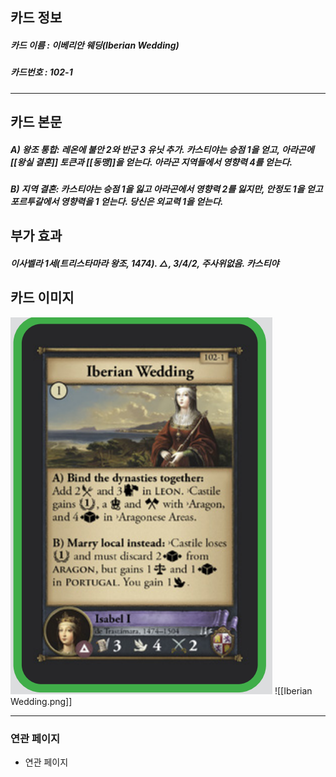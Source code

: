 ## 카드 정보
##### 카드 이름 : 이베리안 웨딩(Iberian Wedding)
##### 카드번호  : 102-1
---
## 카드 본문
##### A) 왕조 통합: 레온에 불안 2와 반군 3 유닛 추가. 카스티야는 승점 1을 얻고, 아라곤에 [[왕실 결혼]] 토큰과 [[동맹]]을 얻는다. 아라곤 지역들에서 영향력 4를 얻는다.

##### B) 지역 결혼: 카스티야는 승점 1을 잃고 아라곤에서 영향력 2를 잃지만, 안정도 1을 얻고 포르투갈에서 영향력을 1 얻는다. 당신은 외교력 1을 얻는다. 

## 부가 효과
##### 이사벨라 1세(트리스타마라 왕조, 1474). △, 3/4/2, 주사위없음. 카스티야 

## 카드 이미지
<img src="\Assets\Iberian Wedding.png"/>
![[Iberian Wedding.png]]

--- 

### 연관 페이지
- 연관 페이지
